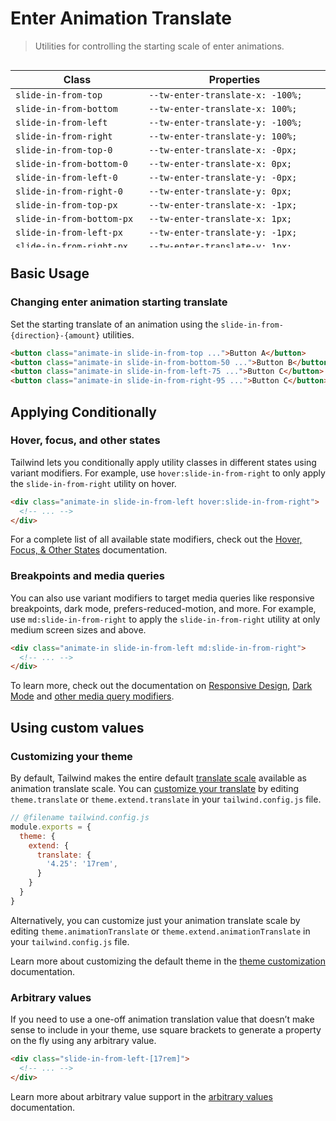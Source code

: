 # Enter Animation Translate

> Utilities for controlling the starting scale of enter animations.

<div style="height: 300px; overflow: auto">

| Class                        | Properties                              |
| ---------------------------- | --------------------------------------- |
| `slide-in-from-top`          | `--tw-enter-translate-x: -100%;`        |
| `slide-in-from-bottom`       | `--tw-enter-translate-x: 100%;`         |
| `slide-in-from-left`         | `--tw-enter-translate-y: -100%;`        |
| `slide-in-from-right`        | `--tw-enter-translate-y: 100%;`         |
| `slide-in-from-top-0`        | `--tw-enter-translate-x: -0px;`         |
| `slide-in-from-bottom-0`     | `--tw-enter-translate-x: 0px;`          |
| `slide-in-from-left-0`       | `--tw-enter-translate-y: -0px;`         |
| `slide-in-from-right-0`      | `--tw-enter-translate-y: 0px;`          |
| `slide-in-from-top-px`       | `--tw-enter-translate-x: -1px;`         |
| `slide-in-from-bottom-px`    | `--tw-enter-translate-x: 1px;`          |
| `slide-in-from-left-px`      | `--tw-enter-translate-y: -1px;`         |
| `slide-in-from-right-px`     | `--tw-enter-translate-y: 1px;`          |
| `slide-in-from-top-0.5`      | `--tw-enter-translate-x: -0.125rem;`    |
| `slide-in-from-bottom-0.5`   | `--tw-enter-translate-x: 0.125rem;`     |
| `slide-in-from-left-0.5`     | `--tw-enter-translate-y: -0.125rem;`    |
| `slide-in-from-right-0.5`    | `--tw-enter-translate-y: 0.125rem;`     |
| `slide-in-from-top-1`        | `--tw-enter-translate-x: -0.25rem;`     |
| `slide-in-from-bottom-1`     | `--tw-enter-translate-x: 0.25rem;`      |
| `slide-in-from-left-1`       | `--tw-enter-translate-y: -0.25rem;`     |
| `slide-in-from-right-1`      | `--tw-enter-translate-y: 0.25rem;`      |
| `slide-in-from-top-1.5`      | `--tw-enter-translate-x: -0.375rem;`    |
| `slide-in-from-bottom-1.5`   | `--tw-enter-translate-x: 0.375rem;`     |
| `slide-in-from-left-1.5`     | `--tw-enter-translate-y: -0.375rem;`    |
| `slide-in-from-right-1.5`    | `--tw-enter-translate-y: 0.375rem;`     |
| `slide-in-from-top-2`        | `--tw-enter-translate-x: -0.5rem;`      |
| `slide-in-from-bottom-2`     | `--tw-enter-translate-x: 0.5rem;`       |
| `slide-in-from-left-2`       | `--tw-enter-translate-y: -0.5rem;`      |
| `slide-in-from-right-2`      | `--tw-enter-translate-y: 0.5rem;`       |
| `slide-in-from-top-2.5`      | `--tw-enter-translate-x: -0.625rem;`    |
| `slide-in-from-bottom-2.5`   | `--tw-enter-translate-x: 0.625rem;`     |
| `slide-in-from-left-2.5`     | `--tw-enter-translate-y: -0.625rem;`    |
| `slide-in-from-right-2.5`    | `--tw-enter-translate-y: 0.625rem;`     |
| `slide-in-from-top-3`        | `--tw-enter-translate-x: -0.75rem;`     |
| `slide-in-from-bottom-3`     | `--tw-enter-translate-x: 0.75rem;`      |
| `slide-in-from-left-3`       | `--tw-enter-translate-y: -0.75rem;`     |
| `slide-in-from-right-3`      | `--tw-enter-translate-y: 0.75rem;`      |
| `slide-in-from-top-3.5`      | `--tw-enter-translate-x: -0.875rem;`    |
| `slide-in-from-bottom-3.5`   | `--tw-enter-translate-x: 0.875rem;`     |
| `slide-in-from-left-3.5`     | `--tw-enter-translate-y: -0.875rem;`    |
| `slide-in-from-right-3.5`    | `--tw-enter-translate-y: 0.875rem;`     |
| `slide-in-from-top-4`        | `--tw-enter-translate-x: -1rem;`        |
| `slide-in-from-bottom-4`     | `--tw-enter-translate-x: 1rem;`         |
| `slide-in-from-left-4`       | `--tw-enter-translate-y: -1rem;`        |
| `slide-in-from-right-4`      | `--tw-enter-translate-y: 1rem;`         |
| `slide-in-from-top-5`        | `--tw-enter-translate-x: -1.25rem;`     |
| `slide-in-from-bottom-5`     | `--tw-enter-translate-x: 1.25rem;`      |
| `slide-in-from-left-5`       | `--tw-enter-translate-y: -1.25rem;`     |
| `slide-in-from-right-5`      | `--tw-enter-translate-y: 1.25rem;`      |
| `slide-in-from-top-6`        | `--tw-enter-translate-x: -1.5rem;`      |
| `slide-in-from-bottom-6`     | `--tw-enter-translate-x: 1.5rem;`       |
| `slide-in-from-left-6`       | `--tw-enter-translate-y: -1.5rem;`      |
| `slide-in-from-right-6`      | `--tw-enter-translate-y: 1.5rem;`       |
| `slide-in-from-top-7`        | `--tw-enter-translate-x: -1.75rem;`     |
| `slide-in-from-bottom-7`     | `--tw-enter-translate-x: 1.75rem;`      |
| `slide-in-from-left-7`       | `--tw-enter-translate-y: -1.75rem;`     |
| `slide-in-from-right-7`      | `--tw-enter-translate-y: 1.75rem;`      |
| `slide-in-from-top-8`        | `--tw-enter-translate-x: -2rem;`        |
| `slide-in-from-bottom-8`     | `--tw-enter-translate-x: 2rem;`         |
| `slide-in-from-left-8`       | `--tw-enter-translate-y: -2rem;`        |
| `slide-in-from-right-8`      | `--tw-enter-translate-y: 2rem;`         |
| `slide-in-from-top-9`        | `--tw-enter-translate-x: -2.25rem;`     |
| `slide-in-from-bottom-9`     | `--tw-enter-translate-x: 2.25rem;`      |
| `slide-in-from-left-9`       | `--tw-enter-translate-y: -2.25rem;`     |
| `slide-in-from-right-9`      | `--tw-enter-translate-y: 2.25rem;`      |
| `slide-in-from-top-10`       | `--tw-enter-translate-x: -2.5rem;`      |
| `slide-in-from-bottom-10`    | `--tw-enter-translate-x: 2.5rem;`       |
| `slide-in-from-left-10`      | `--tw-enter-translate-y: -2.5rem;`      |
| `slide-in-from-right-10`     | `--tw-enter-translate-y: 2.5rem;`       |
| `slide-in-from-top-11`       | `--tw-enter-translate-x: -2.75rem;`     |
| `slide-in-from-bottom-11`    | `--tw-enter-translate-x: 2.75rem;`      |
| `slide-in-from-left-11`      | `--tw-enter-translate-y: -2.75rem;`     |
| `slide-in-from-right-11`     | `--tw-enter-translate-y: 2.75rem;`      |
| `slide-in-from-top-12`       | `--tw-enter-translate-x: -3rem;`        |
| `slide-in-from-bottom-12`    | `--tw-enter-translate-x: 3rem;`         |
| `slide-in-from-left-12`      | `--tw-enter-translate-y: -3rem;`        |
| `slide-in-from-right-12`     | `--tw-enter-translate-y: 3rem;`         |
| `slide-in-from-top-14`       | `--tw-enter-translate-x: -3.5rem;`      |
| `slide-in-from-bottom-14`    | `--tw-enter-translate-x: 3.5rem;`       |
| `slide-in-from-left-14`      | `--tw-enter-translate-y: -3.5rem;`      |
| `slide-in-from-right-14`     | `--tw-enter-translate-y: 3.5rem;`       |
| `slide-in-from-top-16`       | `--tw-enter-translate-x: -4rem;`        |
| `slide-in-from-bottom-16`    | `--tw-enter-translate-x: 4rem;`         |
| `slide-in-from-left-16`      | `--tw-enter-translate-y: -4rem;`        |
| `slide-in-from-right-16`     | `--tw-enter-translate-y: 4rem;`         |
| `slide-in-from-top-20`       | `--tw-enter-translate-x: -5rem;`        |
| `slide-in-from-bottom-20`    | `--tw-enter-translate-x: 5rem;`         |
| `slide-in-from-left-20`      | `--tw-enter-translate-y: -5rem;`        |
| `slide-in-from-right-20`     | `--tw-enter-translate-y: 5rem;`         |
| `slide-in-from-top-24`       | `--tw-enter-translate-x: -6rem;`        |
| `slide-in-from-bottom-24`    | `--tw-enter-translate-x: 6rem;`         |
| `slide-in-from-left-24`      | `--tw-enter-translate-y: -6rem;`        |
| `slide-in-from-right-24`     | `--tw-enter-translate-y: 6rem;`         |
| `slide-in-from-top-28`       | `--tw-enter-translate-x: -7rem;`        |
| `slide-in-from-bottom-28`    | `--tw-enter-translate-x: 7rem;`         |
| `slide-in-from-left-28`      | `--tw-enter-translate-y: -7rem;`        |
| `slide-in-from-right-28`     | `--tw-enter-translate-y: 7rem;`         |
| `slide-in-from-top-32`       | `--tw-enter-translate-x: -8rem;`        |
| `slide-in-from-bottom-32`    | `--tw-enter-translate-x: 8rem;`         |
| `slide-in-from-left-32`      | `--tw-enter-translate-y: -8rem;`        |
| `slide-in-from-right-32`     | `--tw-enter-translate-y: 8rem;`         |
| `slide-in-from-top-36`       | `--tw-enter-translate-x: -9rem;`        |
| `slide-in-from-bottom-36`    | `--tw-enter-translate-x: 9rem;`         |
| `slide-in-from-left-36`      | `--tw-enter-translate-y: -9rem;`        |
| `slide-in-from-right-36`     | `--tw-enter-translate-y: 9rem;`         |
| `slide-in-from-top-40`       | `--tw-enter-translate-x: -10rem;`       |
| `slide-in-from-bottom-40`    | `--tw-enter-translate-x: 10rem;`        |
| `slide-in-from-left-40`      | `--tw-enter-translate-y: -10rem;`       |
| `slide-in-from-right-40`     | `--tw-enter-translate-y: 10rem;`        |
| `slide-in-from-top-44`       | `--tw-enter-translate-x: -11rem;`       |
| `slide-in-from-bottom-44`    | `--tw-enter-translate-x: 11rem;`        |
| `slide-in-from-left-44`      | `--tw-enter-translate-y: -11rem;`       |
| `slide-in-from-right-44`     | `--tw-enter-translate-y: 11rem;`        |
| `slide-in-from-top-48`       | `--tw-enter-translate-x: -12rem;`       |
| `slide-in-from-bottom-48`    | `--tw-enter-translate-x: 12rem;`        |
| `slide-in-from-left-48`      | `--tw-enter-translate-y: -12rem;`       |
| `slide-in-from-right-48`     | `--tw-enter-translate-y: 12rem;`        |
| `slide-in-from-top-52`       | `--tw-enter-translate-x: -13rem;`       |
| `slide-in-from-bottom-52`    | `--tw-enter-translate-x: 13rem;`        |
| `slide-in-from-left-52`      | `--tw-enter-translate-y: -13rem;`       |
| `slide-in-from-right-52`     | `--tw-enter-translate-y: 13rem;`        |
| `slide-in-from-top-56`       | `--tw-enter-translate-x: -14rem;`       |
| `slide-in-from-bottom-56`    | `--tw-enter-translate-x: 14rem;`        |
| `slide-in-from-left-56`      | `--tw-enter-translate-y: -14rem;`       |
| `slide-in-from-right-56`     | `--tw-enter-translate-y: 14rem;`        |
| `slide-in-from-top-60`       | `--tw-enter-translate-x: -15rem;`       |
| `slide-in-from-bottom-60`    | `--tw-enter-translate-x: 15rem;`        |
| `slide-in-from-left-60`      | `--tw-enter-translate-y: -15rem;`       |
| `slide-in-from-right-60`     | `--tw-enter-translate-y: 15rem;`        |
| `slide-in-from-top-64`       | `--tw-enter-translate-x: -16rem;`       |
| `slide-in-from-bottom-64`    | `--tw-enter-translate-x: 16rem;`        |
| `slide-in-from-left-64`      | `--tw-enter-translate-y: -16rem;`       |
| `slide-in-from-right-64`     | `--tw-enter-translate-y: 16rem;`        |
| `slide-in-from-top-72`       | `--tw-enter-translate-x: -18rem;`       |
| `slide-in-from-bottom-72`    | `--tw-enter-translate-x: 18rem;`        |
| `slide-in-from-left-72`      | `--tw-enter-translate-y: -18rem;`       |
| `slide-in-from-right-72`     | `--tw-enter-translate-y: 18rem;`        |
| `slide-in-from-top-80`       | `--tw-enter-translate-x: -20rem;`       |
| `slide-in-from-bottom-80`    | `--tw-enter-translate-x: 20rem;`        |
| `slide-in-from-left-80`      | `--tw-enter-translate-y: -20rem;`       |
| `slide-in-from-right-80`     | `--tw-enter-translate-y: 20rem;`        |
| `slide-in-from-top-96`       | `--tw-enter-translate-x: -24rem;`       |
| `slide-in-from-bottom-96`    | `--tw-enter-translate-x: 24rem;`        |
| `slide-in-from-left-96`      | `--tw-enter-translate-y: -24rem;`       |
| `slide-in-from-right-96`     | `--tw-enter-translate-y: 24rem;`        |
| `slide-in-from-top-1/2`      | `--tw-enter-translate-x: -50%;`         |
| `slide-in-from-bottom-1/2`   | `--tw-enter-translate-x: 50%;`          |
| `slide-in-from-left-1/2`     | `--tw-enter-translate-y: -50%;`         |
| `slide-in-from-right-1/2`    | `--tw-enter-translate-y: 50%;`          |
| `slide-in-from-top-1/3`      | `--tw-enter-translate-x: -33.333333%;`  |
| `slide-in-from-bottom-1/3`   | `--tw-enter-translate-x: 33.333333%;`   |
| `slide-in-from-left-1/3`     | `--tw-enter-translate-y: -33.333333%;`  |
| `slide-in-from-right-1/3`    | `--tw-enter-translate-y: 33.333333%;`   |
| `slide-in-from-top-2/3`      | `--tw-enter-translate-x: -66.666667%;`  |
| `slide-in-from-bottom-2/3`   | `--tw-enter-translate-x: 66.666667%;`   |
| `slide-in-from-left-2/3`     | `--tw-enter-translate-y: -66.666667%;`  |
| `slide-in-from-right-2/3`    | `--tw-enter-translate-y: 66.666667%;`   |
| `slide-in-from-top-1/4`      | `--tw-enter-translate-x: -25%;`         |
| `slide-in-from-bottom-1/4`   | `--tw-enter-translate-x: 25%;`          |
| `slide-in-from-left-1/4`     | `--tw-enter-translate-y: -25%;`         |
| `slide-in-from-right-1/4`    | `--tw-enter-translate-y: 25%;`          |
| `slide-in-from-top-2/4`      | `--tw-enter-translate-x: -50%;`         |
| `slide-in-from-bottom-2/4`   | `--tw-enter-translate-x: 50%;`          |
| `slide-in-from-left-2/4`     | `--tw-enter-translate-y: -50%;`         |
| `slide-in-from-right-2/4`    | `--tw-enter-translate-y: 50%;`          |
| `slide-in-from-top-3/4`      | `--tw-enter-translate-x: -75%;`         |
| `slide-in-from-bottom-3/4`   | `--tw-enter-translate-x: 75%;`          |
| `slide-in-from-left-3/4`     | `--tw-enter-translate-y: -75%;`         |
| `slide-in-from-right-3/4`    | `--tw-enter-translate-y: 75%;`          |
| `slide-in-from-top-full`     | `--tw-enter-translate-x: -100%;`        |
| `slide-in-from-bottom-full`  | `--tw-enter-translate-x: 100%;`         |
| `slide-in-from-left-full  `  | `--tw-enter-translate-y: -100%;`        |
| `slide-in-from-right-full  ` | `--tw-enter-translate-y: 100%;`         |

</div>

## Basic Usage

### Changing enter animation starting translate

Set the starting translate of an animation using the `slide-in-from-{direction}-{amount}` utilities.

```html
<button class="animate-in slide-in-from-top ...">Button A</button>
<button class="animate-in slide-in-from-bottom-50 ...">Button B</button>
<button class="animate-in slide-in-from-left-75 ...">Button C</button>
<button class="animate-in slide-in-from-right-95 ...">Button C</button>
```

## Applying Conditionally

### Hover, focus, and other states

Tailwind lets you conditionally apply utility classes in different states using variant modifiers. For example, use `hover:slide-in-from-right` to only apply the `slide-in-from-right` utility on hover.

```html
<div class="animate-in slide-in-from-left hover:slide-in-from-right">
  <!-- ... -->
</div>
```

For a complete list of all available state modifiers, check out the [Hover, Focus, & Other States](https://tailwindcss.com/docs/hover-focus-and-other-states) documentation.

### Breakpoints and media queries

You can also use variant modifiers to target media queries like responsive breakpoints, dark mode, prefers-reduced-motion, and more. For example, use `md:slide-in-from-right` to apply the `slide-in-from-right` utility at only medium screen sizes and above.

```html
<div class="animate-in slide-in-from-left md:slide-in-from-right">
  <!-- ... -->
</div>
```

To learn more, check out the documentation on [Responsive Design](https://tailwindcss.com/docs/responsive-design), [Dark Mode](https://tailwindcss.com/docs/dark-mode) and [other media query modifiers](https://tailwindcss.com/docs/hover-focus-and-other-states#media-queries).

## Using custom values

### Customizing your theme

By default, Tailwind makes the entire default [translate scale](https://tailwindcss.com/docs/translate) available as animation translate scale. You can [customize your translate](https://tailwindcss.com/docs/theme) by editing `theme.translate` or `theme.extend.translate` in your `tailwind.config.js` file.

```js
// @filename tailwind.config.js
module.exports = {
  theme: {
    extend: {
      translate: {
        '4.25': '17rem',
      }
    }
  }
}
```

Alternatively, you can customize just your animation translate scale by editing `theme.animationTranslate` or `theme.extend.animationTranslate` in your `tailwind.config.js` file.

Learn more about customizing the default theme in the [theme customization](https://tailwindcss.com/docs/theme#customizing-the-default-theme) documentation.

### Arbitrary values

If you need to use a one-off animation translation value that doesn’t make sense to include in your theme, use square brackets to generate a property on the fly using any arbitrary value.

```html
<div class="slide-in-from-left-[17rem]">
  <!-- ... -->
</div>
```

Learn more about arbitrary value support in the [arbitrary values](https://tailwindcss.com/docs/adding-custom-styles#using-arbitrary-values) documentation.
